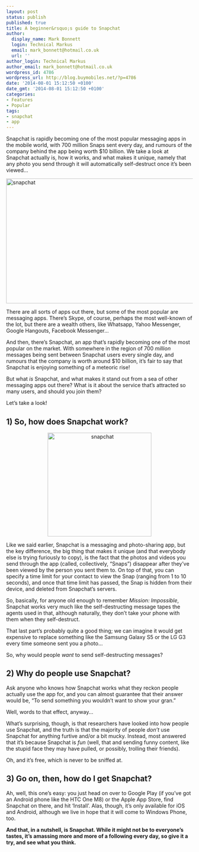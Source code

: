 ```yaml
---
layout: post
status: publish
published: true
title: A beginner&rsquo;s guide to Snapchat
author:
  display_name: Mark Bonnett
  login: Technical Markus
  email: mark_bonnett@hotmail.co.uk
  url: ''
author_login: Technical Markus
author_email: mark_bonnett@hotmail.co.uk
wordpress_id: 4786
wordpress_url: http://blog.buymobiles.net/?p=4786
date: '2014-08-01 15:12:50 +0100'
date_gmt: '2014-08-01 15:12:50 +0100'
categories:
- Features
- Popular
tags:
- snapchat
- app
---
```

<p><span class="postStandFirst">Snapchat is rapidly becoming one of the most popular messaging apps in the mobile world, with 700 million Snaps sent every day, and rumours of the company behind the app being worth $10 billion. We take a look at Snapchat actually is, how it works, and what makes it unique, namely that any photo you send through it will automatically self-destruct once it&rsquo;s been viewed...</span></p>
<p><img class="aligncenter size-full wp-image-4787" alt="snapchat" src="https://a1comms-blog-buymobiles.storage.googleapis.com/2014/08/375518_201045846657_787275m.jpg" width="600" height="337" /></p>
<p>There are all sorts of apps out there, but some of the most popular are messaging apps. There&rsquo;s Skype, of course, perhaps the most well-known of the lot, but there are a wealth others, like Whatsapp, Yahoo Messenger, Google Hangouts, Facebook Messenger...</p>
<p>And then, there&rsquo;s Snapchat, an app that&rsquo;s rapidly becoming one of the most popular on the market. With somewhere in the region of 700 <i>million</i> messages being sent between Snapchat users every single day, and rumours that the company is worth around $10 billion, it&rsquo;s fair to say that Snapchat is enjoying something of a meteoric rise!</p>
<p>But what <i>is</i> Snapchat, and what makes it stand out from a sea of other messaging apps out there? What is it about the service that&rsquo;s attracted so many users, and should you join them?</p>
<p>Let&rsquo;s take a look!</p>
<h2>1) So, how does Snapchat work?</h2>
<p style="text-align: center;"><img class="aligncenter  wp-image-4788" alt="snapchat" src="https://a1comms-blog-buymobiles.storage.googleapis.com/2014/08/f99109d38ff0884216cee667e77dc50e_400x400.png" width="280" height="280" /></p>
<p>Like we said earlier, Snapchat is a messaging and photo-sharing app, but the key difference, the big thing that makes it unique (and that everybody else is trying furiously to copy), is the fact that the photos and videos you send through the app (called, collectively, &ldquo;Snaps&rdquo;) disappear after they&rsquo;ve been viewed by the person you sent them to. On top of that, you can specify a time limit for your contact to view the Snap (ranging from 1 to 10 seconds), and once that time limit has passed, the Snap is hidden from their device, and deleted from Snapchat&rsquo;s servers.</p>
<p>So, basically, for anyone old enough to remember <i>Mission: Impossible</i>, Snapchat works very much like the self-destructing message tapes the agents used in that, although naturally, they don&rsquo;t take your phone with them when they self-destruct.</p>
<p>That last part&rsquo;s probably quite a good thing; we can imagine it would get expensive to replace something like the Samsung Galaxy S5 or the LG G3 every time someone sent you a photo...</p>
<p>So, why would people <i>want</i> to send self-destructing messages?</p>
<h2><b>2) Why do people use Snapchat?</b></h2>
<p>Ask anyone who knows how Snapchat works what they reckon people actually use the app for, and you can almost guarantee that their answer would be, &ldquo;To send something you wouldn&rsquo;t want to show your gran.&rdquo;</p>
<p>Well, words to that effect, anyway...</p>
<p>What&rsquo;s surprising, though, is that researchers have looked into how people use Snapchat, and the truth is that the majority of people <i>don&rsquo;t</i> use Snapchat for anything furtive and/or a bit mucky. Instead, most answered that it&rsquo;s because Snapchat is <i>fun</i> (well, that and sending funny content, like the stupid face they may have pulled, or possibly, trolling their friends).</p>
<p>Oh, and it&rsquo;s free, which is never to be sniffed at.</p>
<h2><b>3) Go on, then, how do I get Snapchat?</b></h2>
<p>Ah, well, this one&rsquo;s easy: you just head on over to Google Play (if you&rsquo;ve got an Android phone like the HTC One M8) or the Apple App Store, find Snapchat on there, and hit &lsquo;Install&rsquo;. Alas, though, it&rsquo;s only available for iOS and Android, although we live in hope that it will come to Windows Phone, too.</p>
<p><strong>And that, in a nutshell, is Snapchat. While it might not be to everyone&rsquo;s tastes, it&rsquo;s amassing more and more of a following every day, so give it a try, and see what you think.</strong></p>
